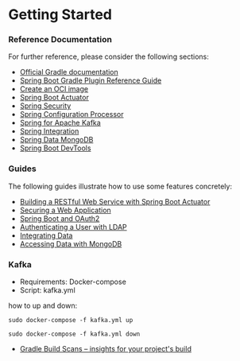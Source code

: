 # Getting Started

### Reference Documentation
For further reference, please consider the following sections:

* [Official Gradle documentation](https://docs.gradle.org)
* [Spring Boot Gradle Plugin Reference Guide](https://docs.spring.io/spring-boot/docs/2.3.5.RELEASE/gradle-plugin/reference/html/)
* [Create an OCI image](https://docs.spring.io/spring-boot/docs/2.3.5.RELEASE/gradle-plugin/reference/html/#build-image)
* [Spring Boot Actuator](https://docs.spring.io/spring-boot/docs/2.3.5.RELEASE/reference/htmlsingle/#production-ready)
* [Spring Security](https://docs.spring.io/spring-boot/docs/2.3.5.RELEASE/reference/htmlsingle/#boot-features-security)
* [Spring Configuration Processor](https://docs.spring.io/spring-boot/docs/2.3.5.RELEASE/reference/htmlsingle/#configuration-metadata-annotation-processor)
* [Spring for Apache Kafka](https://docs.spring.io/spring-boot/docs/2.3.5.RELEASE/reference/htmlsingle/#boot-features-kafka)
* [Spring Integration](https://docs.spring.io/spring-boot/docs/2.3.5.RELEASE/reference/htmlsingle/#boot-features-integration)
* [Spring Data MongoDB](https://docs.spring.io/spring-boot/docs/2.3.5.RELEASE/reference/htmlsingle/#boot-features-mongodb)
* [Spring Boot DevTools](https://docs.spring.io/spring-boot/docs/2.3.5.RELEASE/reference/htmlsingle/#using-boot-devtools)

### Guides
The following guides illustrate how to use some features concretely:

* [Building a RESTful Web Service with Spring Boot Actuator](https://spring.io/guides/gs/actuator-service/)
* [Securing a Web Application](https://spring.io/guides/gs/securing-web/)
* [Spring Boot and OAuth2](https://spring.io/guides/tutorials/spring-boot-oauth2/)
* [Authenticating a User with LDAP](https://spring.io/guides/gs/authenticating-ldap/)
* [Integrating Data](https://spring.io/guides/gs/integration/)
* [Accessing Data with MongoDB](https://spring.io/guides/gs/accessing-data-mongodb/)

### Kafka

* Requirements: Docker-compose
* Script: kafka.yml

how to up and down:
```shell
sudo docker-compose -f kafka.yml up
```
```shell
sudo docker-compose -f kafka.yml down
```

* [Gradle Build Scans – insights for your project's build](https://scans.gradle.com#gradle)

